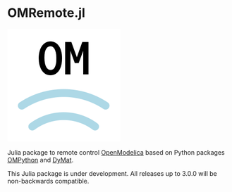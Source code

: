 # OMRemote.jl

![OMRemote logo](/resources/logo/RemoteOM.png)

Julia package to remote control [OpenModelica](https://www.openmodelica.org/)
based on Python packages [OMPython](https://github.com/OpenModelica/OMJulia.jl) and [DyMat](https://pypi.org/project/DyMat/). 

This Julia package is under development. All releases up to 3.0.0 will be non-backwards compatible. 
